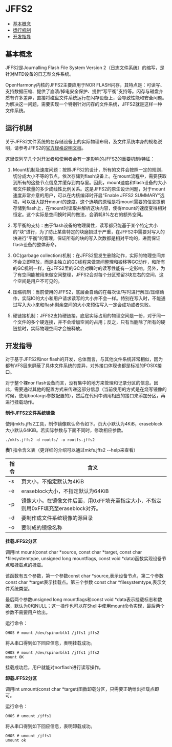 # JFFS2

- [基本概念](#基本概念)
- [运行机制](#运行机制)
- [开发指导](#开发指导)

## 基本概念

JFFS2是Journalling Flash File System Version 2（日志文件系统）的缩写，是针对MTD设备的日志型文件系统。

OpenHarmony内核的JFFS2主要应用于NOR FLASH闪存，其特点是：可读写、支持数据压缩、提供了崩溃/掉电安全保护、提供“写平衡”支持等。闪存与磁盘介质有许多差异，直接将磁盘文件系统运行在闪存设备上，会导致性能和安全问题。为解决这一问题，需要实现一个特别针对闪存的文件系统，JFFS2就是这样一种文件系统。


## 运行机制

关于JFFS2文件系统的在存储设备上的实际物理布局，及文件系统本身的规格说明，请参考JFFS2的[官方规格说明文档](https://sourceware.org/jffs2/)。

这里仅列举几个对开发者和使用者会有一定影响的JFFS2的重要机制/特征：

1. Mount机制及速度问题：按照JFFS2的设计，所有的文件会按照一定的规则，切分成大小不等的节点，依次存储到flash设备上。在mount流程中，需要获取到所有的这些节点信息并缓存到内存里。因此，mount速度和flash设备的大小和文件数量的多少成线性比例关系。这是JFFS2的原生设计问题，对于mount速度非常介意的用户，可以在内核编译时开启“Enable JFFS2 SUMMARY”选项，可以极大提升mount的速度。这个选项的原理是将mount需要的信息提前存储到flash上，在mount时读取并解析这块内容，使得mount的速度变得相对恒定。这个实际是空间换时间的做法，会消耗8%左右的额外空间。

2. 写平衡的支持：由于flash设备的物理属性，读写都只能基于某个特定大小的“块”进行，为了防止某些特定的块磨损过于严重，在JFFS2中需要对写入的块进行“平衡”的管理，保证所有的块的写入次数都是相对平均的，进而保证flash设备的整体寿命。

3. GC(garbage collection)机制：在JFFS2里发生删除动作，实际的物理空间并不会立即释放，而是由独立的GC线程来做空间整理和搬移等GC动作，和所有的GC机制一样，在JFFS2里的GC会对瞬时的读写性能有一定影响。另外，为了有空间能被用来做空间整理，JFFS2会对每个分区预留3块左右的空间，这个空间是用户不可见的。

4. 压缩机制：当前使用的JFFS2，底层会自动的在每次读/写时进行解压/压缩动作，实际IO的大小和用户请求读写的大小并不会一样。特别在写入时，不能通过写入大小来和flash剩余空间的大小来预估写入一定会成功或者失败。

5. 硬链接机制：JFFS2支持硬链接，底层实际占用的物理空间是一份，对于同一个文件的多个硬连接，并不会增加空间的占用；反之，只有当删除了所有的硬链接时，实际物理空间才会被释放。


## 开发指导

对于基于JFFS2和nor flash的开发，总体而言，与其他文件系统非常相似，因为都有VFS层来屏蔽了具体文件系统的差异，对外接口体现也都是标准的POSIX接口。

对于整个裸nor flash设备而言，没有集中的地方来管理和记录分区的信息。因此，需要通过其他的配置方式来传递这部分信息（当前使用的方式是在烧写镜像的时候，使用bootargs参数配置的），然后在代码中调用相应的接口来添加分区，再进行挂载动作。

**制作JFFS2文件系统镜像**

使用mkfs.jffs2工具，制作镜像默认命令如下。页大小默认为4KiB，eraseblock大小默认64KiB。若实际参数与下面不同时，修改相应参数。

```
./mkfs.jffs2 -d rootfs/ -o rootfs.jffs2
```

**表1** 指令含义表（更详细的介绍可以通过mkfs.jffs2 --help来查看）

| 指令 | 含义 | 
| -------- | -------- |
| -s | 页大小，不指定默认为4KiB | 
| -e | eraseblock大小，不指定默认为64KiB | 
| -p | 镜像大小。在镜像文件后面，用0xFF填充至指定大小，不指定则用0xFF填充至eraseblock对齐。 | 
| -d | 要制作成文件系统镜像的源目录 | 
| -o | 要制成的镜像名称 | 

**挂载JFFS2分区**

调用int mount(const char \*source, const char \*target, const char \*filesystemtype, unsigned long mountflags, const void \*data)函数实现设备节点和挂载点的挂载。

该函数有五个参数，第一个参数const char \*source,表示设备节点，第二个参数const char \*target表示挂载点。第三个参数 const char \*filesystemtype,表示文件系统类型。

最后两个参数unsigned long mountflags和const void \*data表示挂载标志和数据，默认为0和NULL；这一操作也可以在Shell中使用mount命令实现，最后两个参数不需要用户给出。

运行命令：

```
OHOS # mount /dev/spinorblk1 /jffs1 jffs2
```

将从串口得到如下回应信息，表明挂载成功。

```
OHOS # mount /dev/spinorblk1 /jffs1 jffs2
mount OK
```

挂载成功后，用户就能对norflash进行读写操作。

**卸载JFFS2分区**

调用int umount(const char \*target)函数卸载分区，只需要正确给出挂载点即可。

运行命令：

```
OHOS # umount /jffs1
```

将从串口得到如下回应信息，表明卸载成功。

```
OHOS # umount /jffs1
umount ok
```
